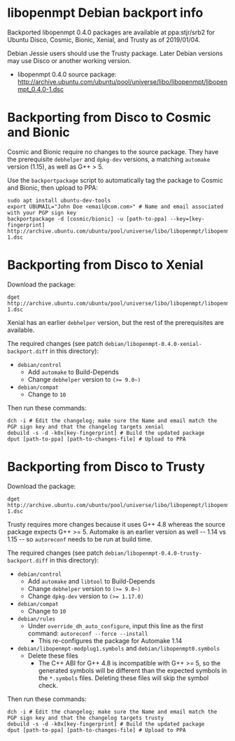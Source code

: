 # libopenmpt Debian backport info

Backported libopenmpt 0.4.0 packages are available at ppa:stjr/srb2
for Ubuntu Disco, Cosmic, Bionic, Xenial, and Trusty as of 2019/01/04.

Debian Jessie users should use the Trusty package. Later Debian versions
may use Disco or another working version.

* libopenmpt 0.4.0 source package: http://archive.ubuntu.com/ubuntu/pool/universe/libo/libopenmpt/libopenmpt_0.4.0-1.dsc

# Backporting from Disco to Cosmic and Bionic

Cosmic and Bionic require no changes to the source package. They have
the prerequisite `debhelper` and `dpkg-dev` versions, a matching
`automake` version (1.15), as well as G++ > 5.

Use the `backportpackage` script to automatically tag the package to
Cosmic and Bionic, then upload to PPA:

```
sudo apt install ubuntu-dev-tools
export UBUMAIL="John Doe <email@com.com>" # Name and email associated with your PGP sign key
backportpackage -d [cosmic/bionic] -u [path-to-ppa] --key=[key-fingerprint] http://archive.ubuntu.com/ubuntu/pool/universe/libo/libopenmpt/libopenmpt_0.4.0-1.dsc
```

# Backporting from Disco to Xenial

Download the package:

```
dget http://archive.ubuntu.com/ubuntu/pool/universe/libo/libopenmpt/libopenmpt_0.4.0-1.dsc
```

Xenial has an earlier `debhelper` version, but the rest of the prerequisites
are available.

The required changes (see patch `debian/libopenmpt-0.4.0-xenial-backport.diff` in this directory):

* `debian/control`
    * Add `automake` to Build-Depends
    * Change `debhelper` version to `(>= 9.0~)`
* `debian/compat`
    * Change to `10`

Then run these commands:

```
dch -i # Edit the changelog; make sure the Name and email match the PGP sign key and that the changelog targets xenial
debuild -s -d -k0x[key-fingerprint] # Build the updated package
dput [path-to-ppa] [path-to-changes-file] # Upload to PPA
```

# Backporting from Disco to Trusty

Download the package:

```
dget http://archive.ubuntu.com/ubuntu/pool/universe/libo/libopenmpt/libopenmpt_0.4.0-1.dsc
```

Trusty requires more changes because it uses G++ 4.8 whereas the source
package expects G++ >= 5. Automake is an earlier version as well --
1.14 vs 1.15 -- so `autoreconf` needs to be run at build time.

The required changes (see patch `debian/libopenmpt-0.4.0-trusty-backport.diff` in this directory):

* `debian/control`
    * Add `automake` and `libtool` to Build-Depends
    * Change `debhelper` version to `(>= 9.0~)`
    * Change `dpkg-dev` version to `(>= 1.17.0)`
* `debian/compat`
    * Change to `10`
* `debian/rules`
    * Under `override_dh_auto_configure`, input this line as the first command:
      `autoreconf --force --install`
        * This re-configures the package for Automake 1.14
* `debian/libopenmpt-modplug1.symbols` and `debian/libopenmpt0.symbols`
    * Delete these files
        * The C++ ABI for G++ 4.8 is incompatible with G++ >= 5, so the
          generated symbols will be different than the expected symbols
          in the `*.symbols` files. Deleting these files will skip the
          symbol check.

Then run these commands:

```
dch -i # Edit the changelog; make sure the Name and email match the PGP sign key and that the changelog targets trusty
debuild -s -d -k0x[key-fingerprint] # Build the updated package
dput [path-to-ppa] [path-to-changes-file] # Upload to PPA
```
